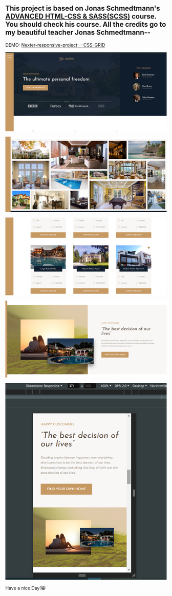 ## This project is based on Jonas Schmedtmann's [ADVANCED HTML-CSS & SASS(SCSS)](https://www.udemy.com/user/jonasschmedtmann/) course. You should check his course. All the credits go to my beautiful teacher Jonas Schmedtmann--

DEMO: [Nexter-responsive-project---CSS-GRID](https://ph0enix46.github.io/Nexter-responsive-project---CSS-GRID/)

![Demo 1](img/demo-pic/1.png)

![Demo 2](img/demo-pic/2.png)

![Demo 2](img/demo-pic/3.png)

![Demo 2](img/demo-pic/4.png)

![Demo 2](img/demo-pic/5.png)

Have a nice Day!😸
